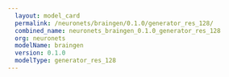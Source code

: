 ```yaml
---
  layout: model_card
  permalink: /neuronets/braingen/0.1.0/generator_res_128/
  combined_name: neuronets_braingen_0.1.0_generator_res_128
  org: neuronets
  modelName: braingen
  version: 0.1.0
  modelType: generator_res_128
---
```

  